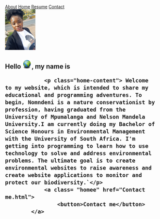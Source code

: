 <html lang="en">
<head>
    <meta charset="UTF-8">
    <meta http-equiv="X-UA compactible">
    <meta name="viewpoint" content="width=de">
    <title>My Portfolio website</title>
    <link rel="stylesheet" href="mypage.css">
</head>
<body>
    <nav class="nav-bar">
        <h1><Nomndeni Nkosi></h1>
        <div class="nav-links">
            <a href="">About</a>
            <a href="">Home</a>
            <a href="Resume.html">Resume</a>
            <a href="./contactdetails.html">Contact</a><br>
        </div>
    </nav>
    <section class="hero">
        <div class="home-desc">
            <img width=100 marginleft="0" src="./Nom nom.html.jpg" alt="Nomndeni">
            <div class="home-content">
              <h1 class="naming"> Hello <img width="30" src="world.html.html">, my name is<span class="name-style"> <Nomndeni Nkosi><br>
                  
                <p class="home-content"> Welcome to my website, which is intended to share my educational and programming adventures. To begin, Nomndeni is a nature conservationist by profession, having graduated from the University of Mpumalanga and Nelson Mandela University.I am currently doing my Bachelor of Science Honours in Environmental Management with the University of South Africa. I'm getting into programming to learn how to use technology to solve and address environmental problems. The ultimate goal is to create environmental websites to raise awareness and create website applications to monitor and protect our biodiversity.`</p>
                <a class= "homee" href="Contact me.html">
                    <button>Contact me</button>
            </a>   
    
   


